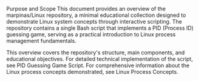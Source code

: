 Purpose and Scope
This document provides an overview of the marpinas/Linux repository, a minimal educational collection designed to demonstrate Linux system concepts through interactive scripting. The repository contains a single Bash script that implements a PID (Process ID) guessing game, serving as a practical introduction to Linux process management fundamentals.

This overview covers the repository's structure, main components, and educational objectives. For detailed technical implementation of the script, see PID Guessing Game Script. For comprehensive information about the Linux process concepts demonstrated, see Linux Process Concepts.
